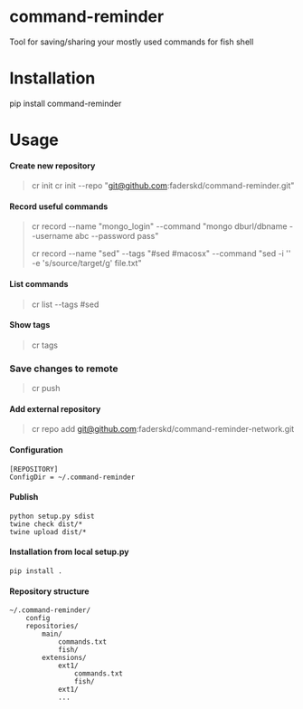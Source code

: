 # command-reminder
Tool for saving/sharing your mostly used commands for fish shell

# Installation
pip install command-reminder

# Usage

#### Create new repository

> cr init
> cr init --repo "git@github.com:faderskd/command-reminder.git"

#### Record useful commands

> cr record  --name "mongo_login" --command "mongo dburl/dbname --username abc --password pass"
>
> cr record --name "sed" --tags "#sed #macosx" --command "sed -i '' -e 's/source/target/g' file.txt"

#### List commands
> cr list --tags #sed

#### Show tags
> cr tags

### Save changes to remote
> cr push

#### Add external repository
> cr repo add git@github.com:faderskd/command-reminder-network.git

#### Configuration
```editorconfig
[REPOSITORY]
ConfigDir = ~/.command-reminder
``` 

#### Publish
```
python setup.py sdist
twine check dist/*
twine upload dist/*
```

#### Installation from local setup.py
```
pip install .
```

#### Repository structure
```
~/.command-reminder/
    config
    repositories/
        main/
            commands.txt
            fish/
        extensions/
            ext1/
                commands.txt
                fish/
            ext1/
            ...
``` 